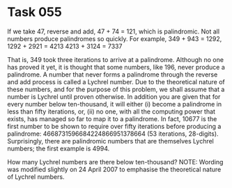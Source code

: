 # Task 055

If we take 47, reverse and add, 47 + 74 = 121, which is palindromic.
Not all numbers produce palindromes so quickly. For example,
349 + 943 = 1292,
1292 + 2921 = 4213
4213 + 3124 = 7337

That is, 349 took three iterations to arrive at a palindrome.
Although no one has proved it yet, it is thought that some numbers, like 196, never produce a palindrome. A number that never forms a palindrome through the reverse and add process is called a Lychrel number. Due to the theoretical nature of these numbers, and for the purpose of this problem, we shall assume that a number is Lychrel until proven otherwise. In addition you are given that for every number below ten-thousand, it will either (i) become a palindrome in less than fifty iterations, or, (ii) no one, with all the computing power that exists, has managed so far to map it to a palindrome. In fact, 10677 is the first number to be shown to require over fifty iterations before producing a palindrome: 4668731596684224866951378664 (53 iterations, 28-digits).
Surprisingly, there are palindromic numbers that are themselves Lychrel numbers; the first example is 4994.

How many Lychrel numbers are there below ten-thousand?
NOTE: Wording was modified slightly on 24 April 2007 to emphasise the theoretical nature of Lychrel numbers.





